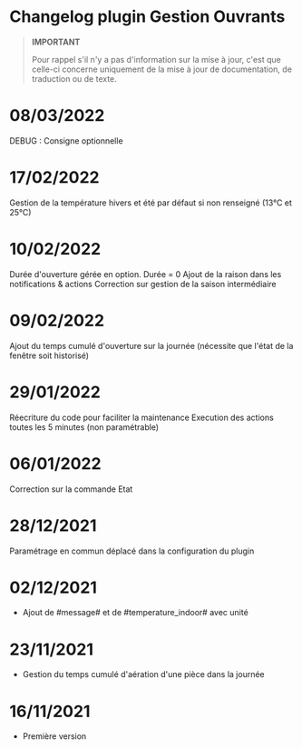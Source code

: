 # Changelog plugin Gestion Ouvrants

>**IMPORTANT**
>
>Pour rappel s'il n'y a pas d'information sur la mise à jour, c'est que celle-ci concerne uniquement de la mise à jour de documentation, de traduction ou de texte.

# 08/03/2022

DEBUG : Consigne optionnelle

# 17/02/2022

Gestion de la température hivers et été par défaut si non renseigné (13°C et 25°C)

# 10/02/2022

Durée d'ouverture gérée en option. Durée = 0
Ajout de la raison dans les notifications & actions
Correction sur gestion de la saison intermédiaire

# 09/02/2022

Ajout du temps cumulé d'ouverture sur la journée (nécessite que l'état de la fenêtre soit historisé)

# 29/01/2022

Réecriture du code pour faciliter la maintenance
Execution des actions toutes les 5 minutes (non paramétrable)

# 06/01/2022

Correction sur la commande Etat

# 28/12/2021

Paramétrage en commun déplacé dans la configuration du plugin

# 02/12/2021

- Ajout de #message#  et de #temperature_indoor# avec unité

# 23/11/2021

- Gestion du temps cumulé d'aération d'une pièce dans la journée

# 16/11/2021

- Première version
